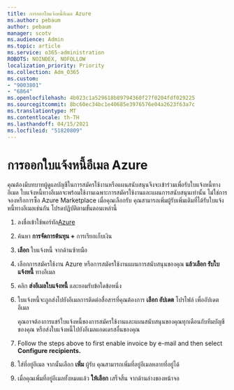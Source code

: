```yaml
---
title: การออกใบแจ้งหนี้อีเมล Azure
ms.author: pebaum
author: pebaum
manager: scotv
ms.audience: Admin
ms.topic: article
ms.service: o365-administration
ROBOTS: NOINDEX, NOFOLLOW
localization_priority: Priority
ms.collection: Adm_O365
ms.custom:
- "9003801"
- "6864"
ms.openlocfilehash: 4b023c1a529618b89794360f27f0204fdf029225
ms.sourcegitcommit: 8bc60ec34bc1e40685e3976576e04a2623f63a7c
ms.translationtype: MT
ms.contentlocale: th-TH
ms.lasthandoff: 04/15/2021
ms.locfileid: "51820809"
---
```

# <a name="azure-email-invoicing"></a>การออกใบแจ้งหนี้อีเมล Azure

คุณต้องมีบทบาทผู้ดูแลบัญชีในการสมัครใช้งานหรือแผนสนับสนุนจึงจะเข้าร่วมเพื่อรับใบแจ้งหนี้ทางอีเมล ใบแจ้งหนี้ทางอีเมลจะพร้อมใช้งานเฉพาะการสมัครใช้งานและแผนการสนับสนุนเท่านั้น ไม่ใช่การจองหรือการซื้อ Azure Marketplace เมื่อคุณเลือกรับ คุณสามารถเพิ่มผู้รับเพิ่มเติมที่ได้รับใบแจ้งหนี้ทางอีเมลเช่นกัน โปรดปฏิบัติตามขั้นตอนเหล่านี้

1. ลงชื่อเข้าใช้พอร์ทัล[Azure](https://portal.azure.com/)
2. ค้นหา **การจัดการต้นทุน +** การเรียกเก็บเงิน
3. **เลือก** ใบแจ้งหนี้ จากด้านซ้ายมือ
4. เลือกการสมัครใช้งาน Azure หรือการสมัครใช้งานแผนการสนับสนุนของคุณ **แล้วเลือก รับใบแจ้งหนี้** ทางอีเมล
5. คลิก **ส่งอีเมลใบแจ้งหนี้** และยอมรับข้อใดข้อหนึ่ง
6. ใบแจ้งหนี้จะถูกส่งไปยังอีเมลการติดต่อสื่อสารที่คุณต้องการ **เลือก อัปเดต** โปรไฟล์ เพื่ออัปเดตอีเมล  

    คุณอาจต้องการแชร์ใบแจ้งหนี้ของการสมัครใช้งานและแผนสนับสนุนของคุณทุกเดือนกับทีมบัญชีของคุณ หรือส่งใบแจ้งหนี้ไปยังอีเมลแอดเดรสอื่นของคุณ  

7. Follow the steps above to first enable invoice by e-mail and then select  **Configure recipients.**
8. ใส่ที่อยู่อีเมล จากนั้นเลือก **เพิ่ม** ผู้รับ คุณสามารถเพิ่มที่อยู่อีเมลหลายที่อยู่ได้
9. เมื่อคุณเพิ่มที่อยู่อีเมลทั้งหมดแล้ว **ให้เลือก** เสร็จสิ้น จากด้านล่างของหน้าจอ
